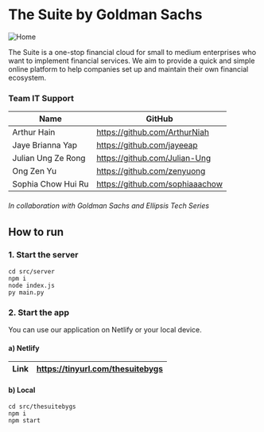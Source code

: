 # The Suite by Goldman Sachs

![Home](https://user-images.githubusercontent.com/89060200/187063743-cfbc06a3-21c7-4646-8978-6fc15a5267cc.png)

The Suite is a one-stop financial cloud for small to medium enterprises who want to implement financial services. We aim to provide a quick and simple online platform to help companies set up and maintain their own financial ecosystem.

### Team IT Support

| Name               | GitHub                          |
| ------------------ | ------------------------------- |
| Arthur Hain        | https://github.com/ArthurNiah   |
| Jaye Brianna Yap   | https://github.com/jayeeap      |
| Julian Ung Ze Rong | https://github.com/Julian-Ung   |
| Ong Zen Yu         | https://github.com/zenyuong     |
| Sophia Chow Hui Ru | https://github.com/sophiaaachow |

###### In collaboration with Goldman Sachs and Ellipsis Tech Series

## How to run

### 1. Start the server

```
cd src/server
npm i
node index.js
py main.py
```

### 2. Start the app

You can use our application on Netlify or your local device.

#### a) Netlify

| Link | https://tinyurl.com/thesuitebygs |
| ---- | -------------------------------- |

#### b) Local

```
cd src/thesuitebygs
npm i
npm start
```
